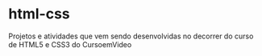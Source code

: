 # html-css
 Projetos e atividades que vem sendo desenvolvidas no decorrer do curso de HTML5 e CSS3 do CursoemVideo
